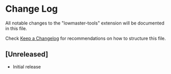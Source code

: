 # Change Log

All notable changes to the "lowmaster-tools" extension will be documented in this file.

Check [Keep a Changelog](http://keepachangelog.com/) for recommendations on how to structure this file.

## [Unreleased]

- Initial release